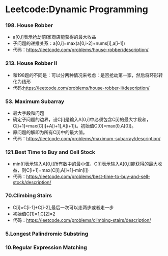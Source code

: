 # Leetcode:Dynamic Programming


### 198. House Robber

  - a[0,i]表示抢劫前i家商店能获得的最大收益
  - 子问题的递推关系：a[0,i]=max(a[0,i-2]+nums[i],a[i-1])
  - 代码：https://leetcode.com/problems/house-robber/description/

### 213. House Robber II
  - 和198题的不同是：可以分两种情况来考虑：是否抢劫第一家，然后将环形转化为线形
  - 代码:https://leetcode.com/problems/house-robber-ii/description/

### 53. Maximum Subarray
  - 最大字段和问题
  - 确定子问题的边界，设C[i]是输入A[0,i]中必须包含C[i]的最大字段和，C[i+1]=max(C[i]+A[i+1],A[i+1])。初始值C[0]=max(0,A[0])。
  - 原问题的解即为所有C[i]中的最大值。
  - 代码：https://leetcode.com/problems/maximum-subarray/description/
 
### 121.Best Time to Buy and Cell Stock
  - min[i]表示输入A[0,i]所有数中的最小值，C[i]表示输入A[0,i]能获得的最大收益，则C[i+1]=max(C[i],A[i+1]-min[i])
  - 代码：https://leetcode.com/problems/best-time-to-buy-and-sell-stock/description/

### 70.Climbing Stairs
  - C[i]=C[i-1]+C[i-2],最后一次可以走两步或者走一步
  - 初始值C[1]=1,C[2]=2
  - 代码：https://leetcode.com/problems/climbing-stairs/description/
  
### 5.Longest Palindromic Substring

### 10.Regular Expression Matching


